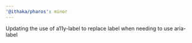 ```yaml
---
'@ithaka/pharos': minor
---
```


Updating the use of a11y-label to replace label when needing to use aria-label
